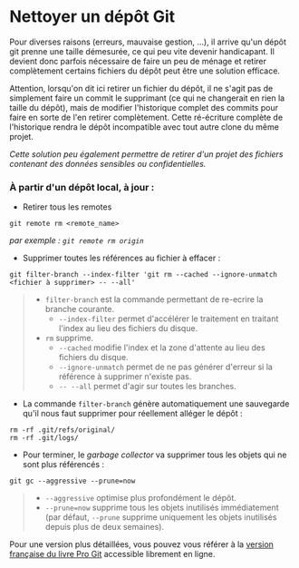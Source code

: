 # Nettoyer un dépôt Git

Pour diverses raisons (erreurs, mauvaise gestion, …),
il arrive qu'un dépôt git prenne une taille démesurée,
ce qui peu vite devenir handicapant.
Il devient donc parfois nécessaire de faire un peu de ménage
et retirer complètement certains fichiers du dépôt
peut être une solution efficace.

Attention, lorsqu'on dit ici retirer un fichier du dépôt,
il ne s'agit pas de simplement faire un commit le supprimant
(ce qui ne changerait en rien la taille du dépôt),
mais de modifier l'historique complet des commits
pour faire en sorte de l'en retirer complètement.
Cette ré-écriture complète de l'historique rendra le dépôt
incompatible avec tout autre clone du même projet.

_Cette solution peu également permettre de retirer d'un projet
des fichiers contenant des données sensibles ou confidentielles._

### À partir d'un dépôt local, à jour :

* Retirer tous les remotes
```shell
git remote rm <remote_name>
```
_par exemple : `git remote rm origin`_

* Supprimer toutes les références au fichier à effacer :
```shell
git filter-branch --index-filter 'git rm --cached --ignore-unmatch <fichier à supprimer> -- --all'
```
>   * `filter-branch` est la commande permettant de re-ecrire la branche courante.
>     * `--index-filter` permet d'accélérer le traitement en traitant l'index au lieu des fichiers du disque.
>   * `rm` supprime.
>     * `--cached` modifie l'index et la zone d'attente au lieu des fichiers du disque.
>     * `--ignore-unmatch` permet de ne pas générer d'erreur si la référence à supprimer n'existe pas.
>     * `-- --all` permet d'agir sur toutes les branches.

* La commande `filter-branch` génère automatiquement une sauvegarde qu'il nous faut supprimer pour réellement alléger le dépôt :
```shell
rm -rf .git/refs/original/
rm -rf .git/logs/
```

* Pour terminer, le _garbage collector_ va supprimer tous les objets qui ne sont plus référencés :
```shell
git gc --aggressive --prune=now
```
>   * `--aggressive` optimise plus profondément le dépôt.
>   * `--prune=now` supprime tous les objets inutilisés immédiatement (par défaut, `--prune` supprime uniquement les objets inutilisés depuis plus de deux semaines).


Pour une version plus détaillées, vous pouvez vous référer à la [version française du livre <u>Pro Git</u>](http://git-scm.com/book/fr/v2/Les-tripes-de-Git-Maintenance-et-r%C3%A9cup%C3%A9ration-de-donn%C3%A9es#Suppression-d’objets) accessible librement en ligne.
